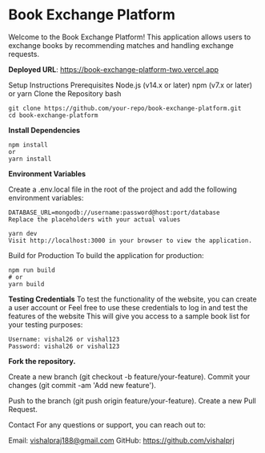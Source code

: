 # Book Exchange Platform

Welcome to the Book Exchange Platform! This application allows users to exchange books by recommending matches and handling exchange requests.

**Deployed URL**: https://book-exchange-platform-two.vercel.app

Setup Instructions
Prerequisites
Node.js (v14.x or later)
npm (v7.x or later) or yarn
Clone the Repository
bash
```
git clone https://github.com/your-repo/book-exchange-platform.git
cd book-exchange-platform
```

**Install Dependencies**

```
npm install
or
yarn install
```

**Environment Variables**

Create a .env.local file in the root of the project and add the following environment variables:


```
DATABASE_URL=mongodb://username:password@host:port/database
Replace the placeholders with your actual values
```




```
yarn dev
Visit http://localhost:3000 in your browser to view the application.
```


Build for Production
To build the application for production:
```
npm run build
# or
yarn build
```
**Testing Credentials**
To test the functionality of the website, you can create a user account or Feel free to use these credentials to log in and test the features of the website
This will give you access to a sample book list for your testing purposes:
```
Username: vishal26 or vishal123
Password: vishal26 or vishal123
```

**Fork the repository.**

Create a new branch (git checkout -b feature/your-feature).
Commit your changes (git commit -am 'Add new feature').

Push to the branch (git push origin feature/your-feature).
Create a new Pull Request.

Contact
For any questions or support, you can reach out to:

Email: vishalpraj188@gmail.com
GitHub: https://github.com/vishalprj
